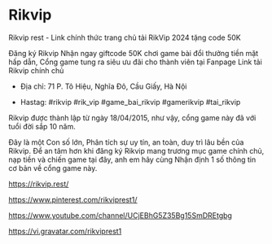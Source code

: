 # Rikvip

Rikvip rest - Link chính thức trang chủ tải RikVip 2024 tặng code 50K

Đăng ký Rikvip Nhận ngay giftcode 50K chơi game bài đổi thưởng tiền mặt hấp dẫn, Cổng game tung ra siêu ưu đãi cho thành viên tại Fanpage Link tải Rikvip chính chủ

- Địa chỉ: 71 P. Tô Hiệu, Nghĩa Đô, Cầu Giấy, Hà Nội

- Hastag: #rikvip #rik_vip #game_bai_rikvip #gamerikvip #tai_rikvip

Rikvip được thành lập từ ngày 18/04/2015, như vậy, cổng game này đã với tuổi đời sắp 10 năm.

Đây là một Con số lớn, Phân tích sự uy tín, an toàn, duy trì lâu bền của Rikvip. Để an tâm hơn khi đăng ký Rikvip mang trương mục game chính chủ, nạp tiền và chiến game tại đây, anh em hãy cùng Nhận định 1 số thông tin cơ bản về cổng game này.

https://rikvip.rest/

https://www.pinterest.com/rikviprest1/

https://www.youtube.com/channel/UCjEBhG5Z35Bg15SmDREtgbg

https://vi.gravatar.com/rikviprest1

